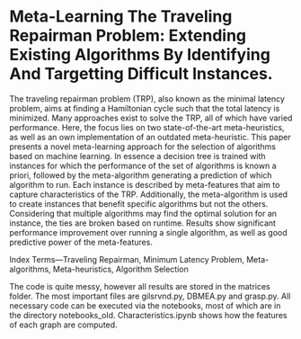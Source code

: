 # Meta-Learning The Traveling Repairman Problem: Extending Existing Algorithms By Identifying And Targetting Difficult Instances.


The traveling repairman problem (TRP), also known as the minimal latency problem, aims at finding a Hamiltonian
cycle such that the total latency is minimized. Many approaches
exist to solve the TRP, all of which have varied performance.
Here, the focus lies on two state-of-the-art meta-heuristics, as
well as an own implementation of an outdated meta-heuristic.
This paper presents a novel meta-learning approach for the
selection of algorithms based on machine learning. In essence a
decision tree is trained with instances for which the performance
of the set of algorithms is known a priori, followed by the meta-algorithm generating a prediction of which algorithm to run.
Each instance is described by meta-features that aim to capture
characteristics of the TRP. Additionally, the meta-algorithm is
used to create instances that benefit specific algorithms but not
the others. Considering that multiple algorithms may find the
optimal solution for an instance, the ties are broken based on
runtime. Results show significant performance improvement over
running a single algorithm, as well as good predictive power of
the meta-features.

Index Terms—Traveling Repairman, Minimum Latency Problem, Meta-algorithms, Meta-heuristics, Algorithm Selection


The code is quite messy, however all results are stored in the matrices folder. The most important files are gilsrvnd.py, DBMEA.py and grasp.py. All necessary code can be executed via the notebooks, most of which are in the directory notebooks_old. Characteristics.ipynb shows how the features of each graph are computed.
